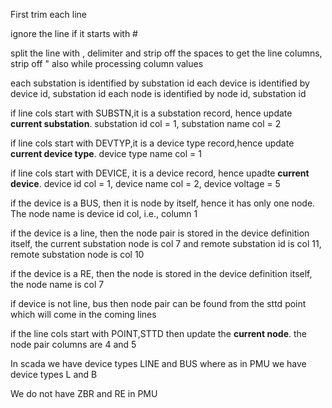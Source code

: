 First trim each line

ignore the line if it starts with #

split the line with , delimiter and strip off the spaces to get the line columns, strip off " also while processing column values

each substation is identified by substation id
each device is identified by device id, substation id
each node is identified by node id, substation id

if line cols start with SUBSTN,it is a substation record, hence update **current substation**. substation id col = 1, substation name col = 2

if line cols start with DEVTYP,it is a device type record,hence update **current device type**. device type name col = 1

if line cols start with DEVICE, it is a device record, hence upadte **current device**. device id col = 1, device name col = 2, device voltage = 5

if the device is a BUS, then it is node by itself, hence it has only one node. The node name is device id col, i.e., column 1

if the device is a line, then the node pair is stored in the device definition itself, the current substation node is col 7 and remote substation id is col 11, remote substation node is col 10

if the device is a RE, then the node is stored in the device definition itself, the node name is col 7

if device is not line, bus then node pair can be found from the sttd point which will come in the coming lines

if the line cols start with POINT,STTD then update the **current node**. the node pair columns are 4 and 5

In scada we have device types LINE and BUS where as in PMU we have device types L and B

We do not have ZBR and RE in PMU